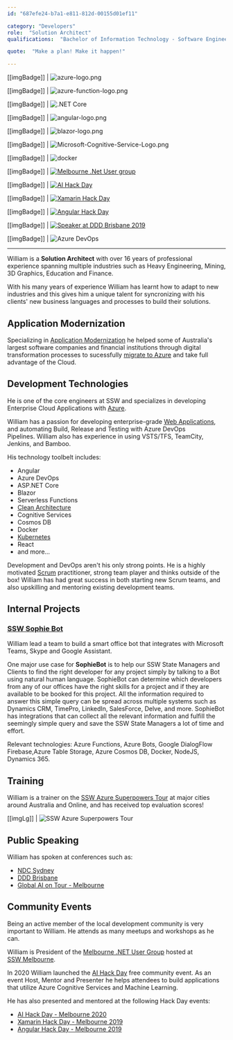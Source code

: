```yaml
---
id: "687efe24-b7a1-e811-812d-00155d01ef11"

category: "Developers"
role:  "Solution Architect"
qualifications:  "Bachelor of Information Technology - Software Engineering"

quote:  "Make a plan! Make it happen!"

---
```

[[imgBadge]]
| ![azure-logo.png](../badges/Business-microsoft-azure.png)

[[imgBadge]]
| ![azure-function-logo.png](../badges/Developer-azure-function.png)

[[imgBadge]]
| ![.NET Core](../badges/Developer-dotnet-core.png)

[[imgBadge]]
| ![angular-logo.png](../badges/Developer-angular.png)

[[imgBadge]]
| ![blazor-logo.png](../badges/Developer-blazor.png)

[[imgBadge]]
| ![Microsoft-Cognitive-Service-Logo.png](../badges/Developer-cognitive-services.png)

[[imgBadge]]
| ![docker](../badges/Developer-docker.png)

[[imgBadge]]
| [![Melbourne .Net User group](../badges/Event-ug-melbourne.png)](https://www.ssw.com.au/ssw/NETUG/Melbourne.aspx)

[[imgBadge]]
| [![AI Hack Day](../badges/Event-hackday-ai.png)](https://aihackday.com)

[[imgBadge]]
| [![Xamarin Hack Day](../badges/Event-hackday-xamarin.png)](https://xamarinhackday.com)

[[imgBadge]]
| [![Angular Hack Day](../badges/Event-hackday-angular.png)](https://angularhackday.com/)

[[imgBadge]]
| [![Speaker at DDD Brisbane 2019](../badges/Event-DDD-Brisbane.png)](https://dddbrisbane.com)

[[imgBadge]]
| ![Azure DevOps](../badges/Business-microsoft-azure-devops.png)

---

William is a **Solution Architect** with over 16 years of professional experience spanning multiple industries such as Heavy Engineering, Mining, 3D Graphics, Education and Finance.

With his many years of experience William has learnt how to adapt to new industries and this gives him a unique talent for syncronizing with his clients' new business languages and processes to build their solutions.

## Application Modernization

Specializing in [Application Modernization](https://www.ssw.com.au/ssw/Consulting/Strategic-Architecture.aspx) he helped some of Australia's largest software companies and financial institutions through digital transformation processes to sucessfully [migrate to Azure](https://www.ssw.com.au/ssw/Consulting/Azure.aspx) and take full advantage of the Cloud.

## Development Technologies

He is one of the core engineers at SSW and specializes in developing Enterprise Cloud Applications with [Azure](https://www.ssw.com.au/ssw/Consulting/Azure.aspx).

William has a passion for developing enterprise-grade [Web Applications](https://www.ssw.com.au/ssw/Consulting/Web-Applications.aspx), and automating Build, Release and Testing with Azure DevOps Pipelines. William also has experience in using VSTS/TFS, TeamCity, Jenkins, and Bamboo.

His technology toolbelt includes:

* Angular
* Azure DevOps
* ASP.NET Core
* Blazor
* Serverless Functions
* [Clean Architecture](https://rules.ssw.com.au/rules-to-better-clean-architecture)
* Cognitive Services
* Cosmos DB
* Docker
* [Kubernetes](https://www.ssw.com.au/ssw/Consulting/Kubernetes.aspx)
* React
* and more...

Development and DevOps aren't his only strong points. He is a highly motivated [Scrum](https://www.ssw.com.au/ssw/Consulting/Scrum.aspx) practitioner, strong team player and thinks outside of the box! William has had great success in both starting new Scrum teams, and also upskilling and mentoring existing development teams.

## Internal Projects

### [SSW Sophie Bot](https://sswsophie.com/sophiebot)

William lead a team to build a smart office bot that integrates with Microsoft Teams, Skype and Google Assistant.

One major use case for **SophieBot** is to help our SSW State Managers and Clients to find the right developer for any project simply by talking to a Bot using natural human language. SophieBot can determine which developers from any of our offices have the right skills for a project and if they are available to be booked for this project. All the information required to answer this simple query can be spread across multiple systems such as Dynamics CRM, TimePro, LinkedIn, SalesForce, Delve, and more. SophieBot has integrations that can collect all the relevant information and fulfill the seemingly simple query and save the SSW State Managers a lot of time and effort.

Relevant technologies: Azure Functions, Azure Bots, Google DialogFlow Firebase,Azure Table Storage, Azure Cosmos DB, Docker, NodeJS, Dynamics 365.

## Training

William is a trainer on the [SSW Azure Superpowers Tour](https://www.ssw.com.au/ssw/Events/Training/Azure-Superpowers-Tour.aspx) at major cities around Australia and Online, and has received top evaluation scores!

[[imgLg]]
| ![SSW Azure Superpowers Tour](./Images/Bio/azure-superpowers-banner.png)

## Public Speaking

William has spoken at conferences such as:

* [NDC Sydney](https://ndcsydney.com/speaker/william-liebenberg/)
* [DDD Brisbane](https://dddbrisbane.com/agenda/2019)
* [Global AI on Tour - Melbourne](https://globalai.community/global-ai-on-tour/australia-melbourne-1)

## Community Events

Being an active member of the local development community is very important to William. He attends as many meetups and workshops as he can.

William is President of the [Melbourne .NET User Group](https://www.meetup.com/Melbourne-NET-User-Group/) hosted at [SSW Melbourne](https://www.ssw.com.au/ssw/NETUG/Melbourne.aspx).

In 2020 William launched the [AI Hack Day](https://aihackday.com) free community event. As an event Host, Mentor and Presenter he helps attendees to build applications that utilize Azure Cognitive Services and Machine Learning.

He has also presented and mentored at the following Hack Day events:

* [AI Hack Day - Melbourne 2020](https://aihackday.com)
* [Xamarin Hack Day - Melbourne 2019](https://xamarinhackday.com)
* [Angular Hack Day - Melbourne 2019](https://angularhackday.com/)

